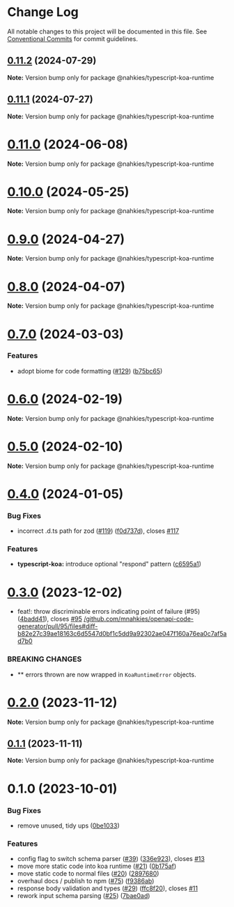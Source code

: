 # Change Log

All notable changes to this project will be documented in this file.
See [Conventional Commits](https://conventionalcommits.org) for commit guidelines.

## [0.11.2](https://github.com/mnahkies/openapi-code-generator/compare/v0.11.1...v0.11.2) (2024-07-29)

**Note:** Version bump only for package @nahkies/typescript-koa-runtime

## [0.11.1](https://github.com/mnahkies/openapi-code-generator/compare/v0.11.0...v0.11.1) (2024-07-27)

**Note:** Version bump only for package @nahkies/typescript-koa-runtime

# [0.11.0](https://github.com/mnahkies/openapi-code-generator/compare/v0.10.0...v0.11.0) (2024-06-08)

**Note:** Version bump only for package @nahkies/typescript-koa-runtime

# [0.10.0](https://github.com/mnahkies/openapi-code-generator/compare/v0.9.0...v0.10.0) (2024-05-25)

**Note:** Version bump only for package @nahkies/typescript-koa-runtime

# [0.9.0](https://github.com/mnahkies/openapi-code-generator/compare/v0.8.0...v0.9.0) (2024-04-27)

**Note:** Version bump only for package @nahkies/typescript-koa-runtime

# [0.8.0](https://github.com/mnahkies/openapi-code-generator/compare/v0.7.0...v0.8.0) (2024-04-07)

**Note:** Version bump only for package @nahkies/typescript-koa-runtime

# [0.7.0](https://github.com/mnahkies/openapi-code-generator/compare/v0.6.0...v0.7.0) (2024-03-03)

### Features

- adopt biome for code formatting ([#129](https://github.com/mnahkies/openapi-code-generator/issues/129)) ([b75bc65](https://github.com/mnahkies/openapi-code-generator/commit/b75bc650287bfa8801d634dece70c4eed3fb91d5))

# [0.6.0](https://github.com/mnahkies/openapi-code-generator/compare/v0.5.0...v0.6.0) (2024-02-19)

**Note:** Version bump only for package @nahkies/typescript-koa-runtime

# [0.5.0](https://github.com/mnahkies/openapi-code-generator/compare/v0.4.0...v0.5.0) (2024-02-10)

**Note:** Version bump only for package @nahkies/typescript-koa-runtime

# [0.4.0](https://github.com/mnahkies/openapi-code-generator/compare/v0.3.0...v0.4.0) (2024-01-05)

### Bug Fixes

- incorrect .d.ts path for zod ([#119](https://github.com/mnahkies/openapi-code-generator/issues/119)) ([f0d737d](https://github.com/mnahkies/openapi-code-generator/commit/f0d737dbafff29f5e5ab573bb68ed7ac03eef5ef)), closes [#117](https://github.com/mnahkies/openapi-code-generator/issues/117)

### Features

- **typescript-koa:** introduce optional "respond" pattern ([c6595a1](https://github.com/mnahkies/openapi-code-generator/commit/c6595a118dcd37bf81b3c22a7f3ddc760a5cf113))

# [0.3.0](https://github.com/mnahkies/openapi-code-generator/compare/v0.2.0...v0.3.0) (2023-12-02)

- feat!: throw discriminable errors indicating point of failure (#95) ([4badd41](https://github.com/mnahkies/openapi-code-generator/commit/4badd4114b1c19e73631b48610751f9229f436c8)), closes [#95](https://github.com/mnahkies/openapi-code-generator/issues/95) [/github.com/mnahkies/openapi-code-generator/pull/95/files#diff-b82e27c39ae18163c6d5547d0bf1c5dd9a92302ae047f160a76ea0c7af5ad7b0](https://github.com//github.com/mnahkies/openapi-code-generator/pull/95/files/issues/diff-b82e27c39ae18163c6d5547d0bf1c5dd9a92302ae047f160a76ea0c7af5ad7b0)

### BREAKING CHANGES

- \*\* errors thrown are now wrapped in `KoaRuntimeError`
  objects.

# [0.2.0](https://github.com/mnahkies/openapi-code-generator/compare/v0.1.1...v0.2.0) (2023-11-12)

**Note:** Version bump only for package @nahkies/typescript-koa-runtime

## [0.1.1](https://github.com/mnahkies/openapi-code-generator/compare/v0.1.0...v0.1.1) (2023-11-11)

**Note:** Version bump only for package @nahkies/typescript-koa-runtime

# 0.1.0 (2023-10-01)

### Bug Fixes

- remove unused, tidy ups ([0be1033](https://github.com/mnahkies/openapi-code-generator/commit/0be1033c48302f5c0d3ae7cdfe9447e635f11cd6))

### Features

- config flag to switch schema parser ([#39](https://github.com/mnahkies/openapi-code-generator/issues/39)) ([336e923](https://github.com/mnahkies/openapi-code-generator/commit/336e923b3e25aeb63307c70d430e0fd68f553e67)), closes [#13](https://github.com/mnahkies/openapi-code-generator/issues/13)
- move more static code into koa runtime ([#21](https://github.com/mnahkies/openapi-code-generator/issues/21)) ([0b175af](https://github.com/mnahkies/openapi-code-generator/commit/0b175afebcb394a381326b38827308578e4f907c))
- move static code to normal files ([#20](https://github.com/mnahkies/openapi-code-generator/issues/20)) ([2897680](https://github.com/mnahkies/openapi-code-generator/commit/2897680d8429466984724a2980f1b250fde851e7))
- overhaul docs / publish to npm ([#75](https://github.com/mnahkies/openapi-code-generator/issues/75)) ([f9386ab](https://github.com/mnahkies/openapi-code-generator/commit/f9386ab74ef3e7c6eff7040bd86d4efeccdfd868))
- response body validation and types ([#29](https://github.com/mnahkies/openapi-code-generator/issues/29)) ([ffc8f20](https://github.com/mnahkies/openapi-code-generator/commit/ffc8f20487c11f339d08c2493ba68b23fea041f9)), closes [#11](https://github.com/mnahkies/openapi-code-generator/issues/11)
- rework input schema parsing ([#25](https://github.com/mnahkies/openapi-code-generator/issues/25)) ([7bae0ad](https://github.com/mnahkies/openapi-code-generator/commit/7bae0ad0c5c3d49ab172df44f5ae1b4332aaa8be))
